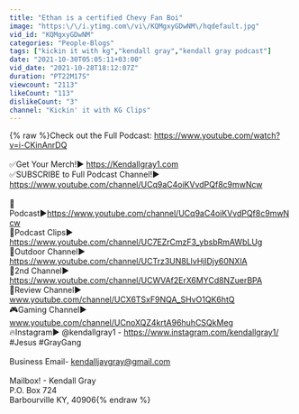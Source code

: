 ```yaml
---
title: "Ethan is a certified Chevy Fan Boi"
image: "https:\/\/i.ytimg.com\/vi\/KQMgxyGDwNM\/hqdefault.jpg"
vid_id: "KQMgxyGDwNM"
categories: "People-Blogs"
tags: ["kickin it with kg","kendall gray","kendall gray podcast"]
date: "2021-10-30T05:05:11+03:00"
vid_date: "2021-10-28T18:12:07Z"
duration: "PT22M17S"
viewcount: "2113"
likeCount: "113"
dislikeCount: "3"
channel: "Kickin' it with KG Clips"
---
```

{% raw %}Check out the Full Podcast: <a rel="nofollow" target="blank" href="https://www.youtube.com/watch?v=i-CKinAnrDQ">https://www.youtube.com/watch?v=i-CKinAnrDQ</a><br /><br />✅Get Your Merch!► <a rel="nofollow" target="blank" href="https://Kendallgray1.com">https://Kendallgray1.com</a> <br />✅SUBSCRIBE to Full Podcast Channel!► <a rel="nofollow" target="blank" href="https://www.youtube.com/channel/UCq9aC4oiKVvdPQf8c9mwNcw">https://www.youtube.com/channel/UCq9aC4oiKVvdPQf8c9mwNcw</a><br /><br />🎤Podcast►<a rel="nofollow" target="blank" href="https://www.youtube.com/channel/UCq9aC4oiKVvdPQf8c9mwNcw">https://www.youtube.com/channel/UCq9aC4oiKVvdPQf8c9mwNcw</a> <br />🎥Podcast Clips► <a rel="nofollow" target="blank" href="https://www.youtube.com/channel/UC7EZrCmzF3_ybsbRmAWbLUg">https://www.youtube.com/channel/UC7EZrCmzF3_ybsbRmAWbLUg</a><br />🦊Outdoor Channel► <a rel="nofollow" target="blank" href="https://www.youtube.com/channel/UCTrz3UN8LlvHjlDjy60NXlA">https://www.youtube.com/channel/UCTrz3UN8LlvHjlDjy60NXlA</a><br />🐔2nd Channel► <a rel="nofollow" target="blank" href="https://www.youtube.com/channel/UCWVAf2ErX6MYCd8NZuerBPA">https://www.youtube.com/channel/UCWVAf2ErX6MYCd8NZuerBPA</a><br />👕Review Channel► www.youtube.com/channel/UCX6TSxF9NQA_SHvO1QK6htQ<br />🎮Gaming Channel► www.youtube.com/channel/UCnoXQZ4krtA96huhCSQkMeg<br />🔥Instagram► @kendallgray1 - <a rel="nofollow" target="blank" href="https://www.instagram.com/kendallgray1/">https://www.instagram.com/kendallgray1/</a><br />#Jesus #GrayGang<br /><br />Business Email- kendalljaygray@gmail.com<br /><br />Mailbox! - Kendall Gray<br />                  P.O. Box 724<br />                  Barbourville KY, 40906{% endraw %}

